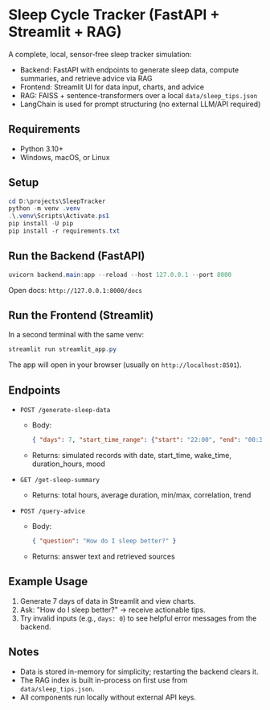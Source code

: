 # Sleep Cycle Tracker (FastAPI + Streamlit + RAG)

A complete, local, sensor-free sleep tracker simulation:
- Backend: FastAPI with endpoints to generate sleep data, compute summaries, and retrieve advice via RAG
- Frontend: Streamlit UI for data input, charts, and advice
- RAG: FAISS + sentence-transformers over a local `data/sleep_tips.json`
- LangChain is used for prompt structuring (no external LLM/API required)

## Requirements
- Python 3.10+
- Windows, macOS, or Linux

## Setup
```powershell
cd D:\projects\SleepTracker
python -m venv .venv
.\.venv\Scripts\Activate.ps1
pip install -U pip
pip install -r requirements.txt
```

## Run the Backend (FastAPI)
```powershell
uvicorn backend.main:app --reload --host 127.0.0.1 --port 8000
```
Open docs: `http://127.0.0.1:8000/docs`

## Run the Frontend (Streamlit)
In a second terminal with the same venv:
```powershell
streamlit run streamlit_app.py
```
The app will open in your browser (usually on `http://localhost:8501`).

## Endpoints
- `POST /generate-sleep-data`
  - Body:
    ```json
    { "days": 7, "start_time_range": {"start": "22:00", "end": "00:30"}, "seed": 42 }
    ```
  - Returns: simulated records with date, start_time, wake_time, duration_hours, mood

- `GET /get-sleep-summary`
  - Returns: total hours, average duration, min/max, correlation, trend

- `POST /query-advice`
  - Body:
    ```json
    { "question": "How do I sleep better?" }
    ```
  - Returns: answer text and retrieved sources

## Example Usage
1. Generate 7 days of data in Streamlit and view charts.
2. Ask: "How do I sleep better?" → receive actionable tips.
3. Try invalid inputs (e.g., `days: 0`) to see helpful error messages from the backend.

## Notes
- Data is stored in-memory for simplicity; restarting the backend clears it.
- The RAG index is built in-process on first use from `data/sleep_tips.json`.
- All components run locally without external API keys.
